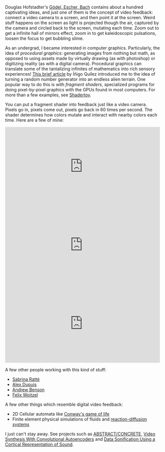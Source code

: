 <!--
.. title: Video Feedback
.. slug: video-feedback
.. date: 2017-01-11 22:08:22 UTC-05:00
.. tags: feedback, visual, video, generative, shader
.. category:
.. link:
.. description:
.. type: text
-->

Douglas Hofstadter's [Gödel, Escher, Bach](https://archive.org/details/GEBen_201404) contains about a hundred captivating ideas, and just one of them is the concept of video feedback: connect a video camera to a screen, and then point it at the screen. Weird stuff happens on the screen as light is projected though the air, captured by the camera and circled back to the screen, mutating each time. Zoom out to get a infinite hall of mirrors effect, zoom in to get kaleidoscopic pulsations, loosen the focus to get bubbling slime.

As an undergrad, I became interested in computer graphics. Particularly, the idea of *procedural graphics*: generating images from nothing but math, as opposed to using assets made by virtually drawing (as with photoshop) or digitizing reality (as with a digital camera). Procedural graphics can translate some of the tantalizing infinites of mathematics into rich sensory experiences! [This brief article](http://www.iquilezles.org/www/articles/warp/warp.htm) by Íñigo Quílez introduced me to the idea of turning a random number generator into an endless alien terrain. One popular way to do this is with *fragment shaders*, specialized programs for doing pixel-by-pixel graphics with the GPUs found in most computers. For more than a few examples, see [Shadertoy](https://www.shadertoy.com/).  

You can put a fragment shader into feedback just like a video camera. Pixels go in, pixels come out, pixels go back in 60 times per second. The shader determines how colors mutate and interact with nearby colors each time. Here are a few of mine:

<iframe width="100%" height="256" frameborder="0" src="https://www.shadertoy.com/embed/4d2BRm?gui=true&t=10&paused=true&muted=false" allowfullscreen></iframe>
<iframe width="100%" height="256" frameborder="0" src="https://www.shadertoy.com/embed/lt2yz3?gui=true&t=10&paused=true&muted=false" allowfullscreen></iframe>
<iframe width="100%" height="256" frameborder="0" src="https://www.shadertoy.com/embed/lsBcRK?gui=true&t=10&paused=true&muted=false" allowfullscreen></iframe>

A few other people working with this kind of stuff:

- [Sabrina Ratté](http://sabrinaratte.com/)
- [Alex Dupuis](http://alexanderdupuis.com/)
- [Andrew Benson](https://pixlpa.com/)
- [Felix Woitzel](https://twitter.com/Flexi23)

A few other things which resemble digital video feedback:

- 2D Cellular automata like [Conway's game of life](http://golly.sourceforge.net/)
- Finite element physical simulations of fluids and [reaction-diffusion systems](https://pmneila.github.io/jsexp/grayscott/)

I just can't stay away. See projects such as [ABSTRACT/CONCRETE](../abstract-concrete/), [Video Synthesis With Convolutional Autoencoders](../convnet-video-feedback/) and [Data Sonification Using a Cortical Representation of Sound](../cortical-sonification).
